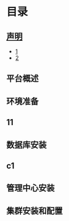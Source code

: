 # 目录

## [声明](README.md)

* [1](README.md)
* [2](README.md)

## 平台概述

## 环境准备

## 11

## 数据库安装

## c1

## 管理中心安装

## 集群安装和配置

